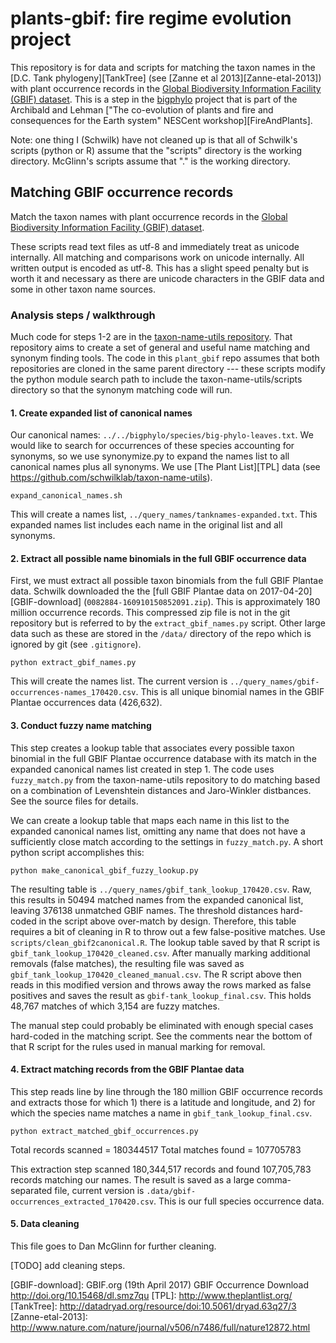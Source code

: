 plants-gbif: fire regime evolution project
==========================================

This repository is for data and scripts for matching the taxon names in the [D.C. Tank phylogeny][TankTree] (see [Zanne et al 2013][Zanne-etal-2013]) with plant occurrence records in the [Global Biodiversity Information Facility (GBIF) dataset][GBIF]. This is a step in the [bigphylo][bigphylo] project that is part of the Archibald and Lehman ["The co-evolution of plants and fire and consequences for the Earth system" NESCent workshop][FireAndPlants].

Note: one thing I (Schwilk) have not cleaned up is that all of Schwilk's scripts (python or R) assume that the "scripts" directory is the working directory. McGlinn's scripts assume that "." is the working directory.

Matching GBIF occurrence records
--------------------------------

Match the taxon names with plant occurrence records in the [Global Biodiversity Information Facility (GBIF) dataset][GBIF]. 

These scripts read text files as utf-8 and immediately treat as unicode internally. All matching and comparisons work on unicode internally. All written output is encoded as utf-8. This has a slight speed penalty but is worth it and necessary as there are unicode characters in the GBIF data and some in other taxon name sources.

### Analysis steps / walkthrough ###

Much code for steps 1-2 are in the [taxon-name-utils repository](https://github.com/schwilklab/taxon-name-utils). That repository aims to create a set of general and useful name matching and synonym finding tools. The code in this `plant_gbif` repo assumes that both repositories are cloned in the same parent directory --- these scripts modify the python module search path to include the taxon-name-utils/scripts directory so that the synonym matching code will run.

#### 1. Create expanded list of canonical names ####

Our canonical names: `../../bigphylo/species/big-phylo-leaves.txt`.  We would like to search for occurrences of these species accounting for synonyms, so we use synonymize.py to expand the names list to all canonical names plus all synonyms. We use [The Plant List][TPL] data (see https://github.com/schwilklab/taxon-name-utils).

```
expand_canonical_names.sh
```

This will create a names list, `../query_names/tanknames-expanded.txt`. This expanded names list includes each name in the original list and all synonyms.

#### 2. Extract all possible name binomials in the full GBIF occurrence data ####

First, we must extract all possible taxon binomials from the full GBIF Plantae data. Schwilk downloaded the the [full GBIF Plantae data on 2017-04-20][GBIF-download] (`0082884-160910150852091.zip`). This is approximately 180 million occurrence records. This compressed zip file is not in the git repository but is referred to by the `extract_gbif_names.py` script. Other large data such as these are stored in the `/data/` directory of the repo which is ignored by git (see `.gitignore`).

```
python extract_gbif_names.py
```

This will create the names list. The current version is `../query_names/gbif-occurrences-names_170420.csv`. This is all unique binomial names in the GBIF Plantae occurrences data (426,632).

#### 3. Conduct fuzzy name matching ####

This step creates a lookup table that associates every possible taxon binomial in the full GBIF Plantae occurrence database with its match in the expanded canonical names list created in step 1. The code uses `fuzzy_match.py` from the taxon-name-utils repository to do matching based on a combination of Levenshtein distances and Jaro-Winkler distbances. See the source files for details.

We can create a lookup table that maps each name in this list to the expanded canonical names list, omitting any name that does not have a sufficiently close match according to the settings in `fuzzy_match.py`. A short python script accomplishes this:

```
python make_canonical_gbif_fuzzy_lookup.py
```

The resulting table is `../query_names/gbif_tank_lookup_170420.csv`. Raw, this results in 50494 matched names from the expanded canonical list, leaving 376138 unmatched GBIF names. The threshold distances hard-coded in the script above over-match by design. Therefore, this table requires a bit of cleaning in R to throw out a few false-positive matches. Use `scripts/clean_gbif2canonical.R`. The lookup table saved by that R script is `gbif_tank_lookup_170420_cleaned.csv`.  After manually marking additional removals (false matches), the resulting file was saved as `gbif_tank_lookup_170420_cleaned_manual.csv`. The R script above then reads in this modified version and throws away the rows marked as false positives and saves the result as `gbif-tank_lookup_final.csv`. This holds 48,767 matches of which 3,154 are fuzzy matches.

The manual step could probably be eliminated with enough special cases hard-coded in the matching script. See the comments near the bottom of that R script for the rules used in manual marking for removal.

#### 4. Extract matching records from the GBIF Plantae data ####

This step reads line by line through the 180 million GBIF occurrence records  and extracts those for which 1) there is a latitude and longitude, and 2) for which the species name matches a name in `gbif_tank_lookup_final.csv`.

```
python extract_matched_gbif_occurrences.py

```
Total records scanned = 180344517
Total matches found = 107705783

This extraction step scanned 180,344,517 records and found 107,705,783 records matching our names. The result is saved as a large comma-separated file, current version is `.data/gbif-occurrences_extracted_170420.csv`. This is our full species occurrence data.

#### 5. Data cleaning ####

This file goes to Dan McGlinn for further cleaning.

[TODO] add cleaning steps.

[bigphylo]: https://github.com/Fireandplants/bigphylo
[FireAndLants]: http://www.nescent.org/science/awards_summary.php?id=423
[GBIF]: http://www.gbif.org/
[GBIF-download]: GBIF.org (19th April 2017) GBIF Occurrence Download http://doi.org/10.15468/dl.smz7qu
[TPL]: http://www.theplantlist.org/
[TankTree]: http://datadryad.org/resource/doi:10.5061/dryad.63q27/3
[Zanne-etal-2013]: http://www.nature.com/nature/journal/v506/n7486/full/nature12872.html



